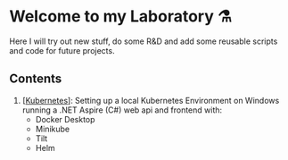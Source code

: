 # Welcome to my Laboratory ⚗️

Here I will try out new stuff, do some R&D and add some reusable scripts and code for future projects.

## Contents

1. [[Kubernetes](Kubernetes)]: Setting up a local Kubernetes Environment on Windows running a .NET Aspire (C#) web api and frontend with:
   - Docker Desktop
   - Minikube
   - Tilt
   - Helm